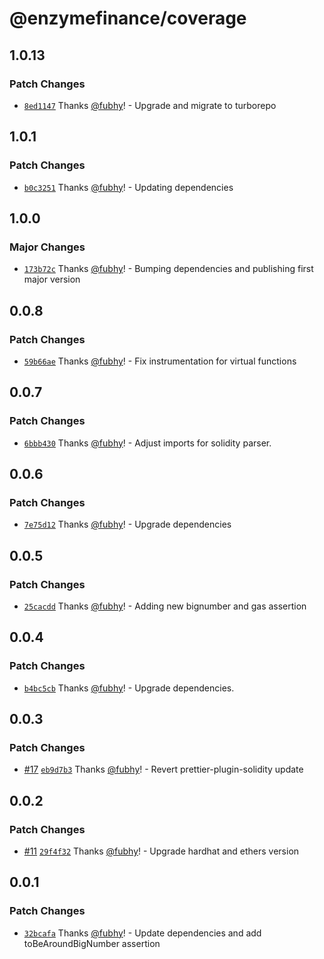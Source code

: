 # @enzymefinance/coverage

## 1.0.13

### Patch Changes

- [`8ed1147`](https://github.com/avantgardefinance/ethereum-devtools/commit/8ed114740c6a8f8ba0808b940ed33b644390d992) Thanks [@fubhy](https://github.com/fubhy)! - Upgrade and migrate to turborepo

## 1.0.1

### Patch Changes

- [`b0c3251`](https://github.com/avantgardefinance/ethereum-devtools/commit/b0c3251c812749cc8f8b81dfa26835ad4fa79a89) Thanks [@fubhy](https://github.com/fubhy)! - Updating dependencies

## 1.0.0

### Major Changes

- [`173b72c`](https://github.com/avantgardefinance/ethereum-devtools/commit/173b72c4652280f5f8a1bd97edee4c3883308a1d) Thanks [@fubhy](https://github.com/fubhy)! - Bumping dependencies and publishing first major version

## 0.0.8

### Patch Changes

- [`59b66ae`](https://github.com/avantgardefinance/ethereum-devtools/commit/59b66aeb2180eab6dd1689cdf8d33ae04dd78f8e) Thanks [@fubhy](https://github.com/fubhy)! - Fix instrumentation for virtual functions

## 0.0.7

### Patch Changes

- [`6bbb430`](https://github.com/avantgardefinance/ethereum-devtools/commit/6bbb430588e410cf5af90089acc06f2bf0cb97e8) Thanks [@fubhy](https://github.com/fubhy)! - Adjust imports for solidity parser.

## 0.0.6

### Patch Changes

- [`7e75d12`](https://github.com/avantgardefinance/ethereum-devtools/commit/7e75d1280b56eede96adafcf52e56fd281a2b322) Thanks [@fubhy](https://github.com/fubhy)! - Upgrade dependencies

## 0.0.5

### Patch Changes

- [`25cacdd`](https://github.com/avantgardefinance/ethereum-devtools/commit/25cacddf5ec361ac0e6a8a68b0964ebfd14df47f) Thanks [@fubhy](https://github.com/fubhy)! - Adding new bignumber and gas assertion

## 0.0.4

### Patch Changes

- [`b4bc5cb`](https://github.com/avantgardefinance/ethereum-devtools/commit/b4bc5cbf416818ffadf374dac00c9f85616fd63d) Thanks [@fubhy](https://github.com/fubhy)! - Upgrade dependencies.

## 0.0.3

### Patch Changes

- [#17](https://github.com/avantgardefinance/ethereum-devtools/pull/17) [`eb9d7b3`](https://github.com/avantgardefinance/ethereum-devtools/commit/eb9d7b3311242a40148fdbd7841faec76d514791) Thanks [@fubhy](https://github.com/fubhy)! - Revert prettier-plugin-solidity update

## 0.0.2

### Patch Changes

- [#11](https://github.com/avantgardefinance/ethereum-devtools/pull/11) [`29f4f32`](https://github.com/avantgardefinance/ethereum-devtools/commit/29f4f32de8122e98519be05a3638514c31622b59) Thanks [@fubhy](https://github.com/fubhy)! - Upgrade hardhat and ethers version

## 0.0.1

### Patch Changes

- [`32bcafa`](https://github.com/avantgardefinance/ethereum-devtools/commit/32bcafae585bf397c5b9d125bdb5eb0561675cdf) Thanks [@fubhy](https://github.com/fubhy)! - Update dependencies and add toBeAroundBigNumber assertion
